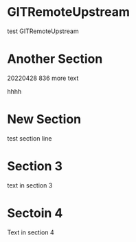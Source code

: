 # GITRemoteUpstream
test GITRemoteUpstream 


# Another Section
20220428 836
more text

hhhh



# New Section
test section line




# Section 3
text in section 3



# Sectoin 4
Text in section 4


